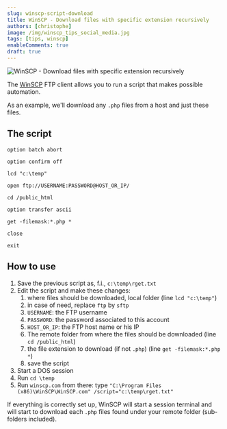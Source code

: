 ```yaml
---
slug: winscp-script-download
title: WinSCP - Download files with specific extension recursively
authors: [christophe]
image: /img/winscp_tips_social_media.jpg
tags: [tips, winscp]
enableComments: true
draft: true
---
```

![WinSCP - Download files with specific extension recursively](/img/winscp_tips_banner.jpg)

The [WinSCP](https://winscp.net/) FTP client allows you to run a script that makes possible automation.

As an example, we'll download any `.php` files from a host and just these files.

<!-- truncate -->

## The script

```text
option batch abort

option confirm off

lcd "c:\temp"

open ftp://USERNAME:PASSWORD@HOST_OR_IP/

cd /public_html

option transfer ascii

get -filemask:*.php *

close

exit
```

## How to use

1. Save the previous script as, f.i., `c:\temp\rget.txt`
2. Edit the script and make these changes:
   1. where files should be downloaded, local folder (line `lcd "c:\temp"`)
   2. in case of need, replace `ftp` by `sftp`
   3. `USERNAME`: the FTP username
   4. `PASSWORD`: the password associated to this account
   5. `HOST_OR_IP`: the FTP host name or his IP
   6. The remote folder from where the files should be downloaded (line `cd /public_html`)
   7. the file extension to download (if not `.php`) (line `get -filemask:*.php *`)
   8. save the script
3. Start a DOS session
4. Run `cd \temp`
5. Run `winscp.com` from there: type `"C:\Program Files (x86)\WinSCP\WinSCP.com" /script="c:\temp\rget.txt"`

If everything is correctly set up, WinSCP will start a session terminal and will start to download each `.php` files found under your remote folder (sub-folders included).
